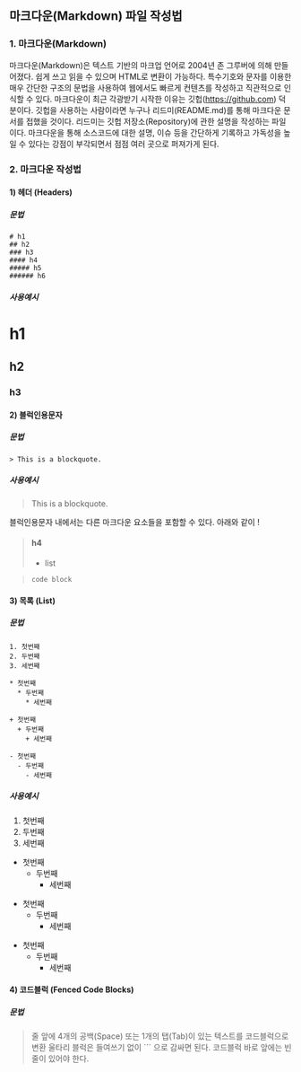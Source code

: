## 마크다운(Markdown) 파일 작성법
### 1. 마크다운(Markdown)
마크다운(Markdown)은 텍스트 기반의 마크업 언어로 2004년 존 그루버에 의해 만들어졌다. 쉽게 쓰고 읽을 수 있으며 HTML로 변환이 가능하다. 특수기호와 문자를 이용한 매우 간단한 구조의 문법을 사용하여 웹에서도 빠르게 컨텐츠를 작성하고 직관적으로 인식할 수 있다. 마크다운이 최근 각광받기 시작한 이유는 깃헙(https://github.com) 덕분이다. 깃헙을 사용하는 사람이라면 누구나 리드미(README.md)를 통해 마크다운 문서를 접했을 것이다. 리드미는 깃헙 저장소(Repository)에 관한 설명을 작성하는 파일이다. 마크다운을 통해 소스코드에 대한 설명, 이슈 등을 간단하게 기록하고 가독성을 높일 수 있다는 강점이 부각되면서 점점 여러 곳으로 퍼져가게 된다.

### 2. 마크다운 작성법
####  1) 헤더 (Headers)
##### 문법

    # h1
    ## h2
    ### h3
    #### h4
    ##### h5
    ###### h6

##### 사용예시

# h1
## h2
### h3

####  2) 블럭인용문자
##### 문법

    > This is a blockquote.

##### 사용예시

> This is a blockquote.

블럭인용문자 내에서는 다른 마크다운 요소들을 포함할 수 있다. 아래와 같이 !

> #### h4
> * list

>     code block

#### 3) 목록 (List)
##### 문법

    1. 첫번째
    2. 두번째
    3. 세번째

    * 첫번째
      * 두번째
        * 세번째

    + 첫번째
      + 두번째
        + 세번째

    - 첫번째
      - 두번째
        - 세번째

##### 사용예시

1. 첫번째
2. 두번째
3. 세번째

* 첫번째
  * 두번째
    * 세번째

+ 첫번째
  + 두번째
    + 세번째

- 첫번째
  - 두번째
    - 세번째

#### 4) 코드블럭 (Fenced Code Blocks)
##### 문법
> 줄 앞에 4개의 공백(Space) 또는 1개의 탭(Tab)이 있는 텍스트를 코드블럭으로 변환
울타리 블럭은 들여쓰기 없이 \`\`\` 으로 감싸면 된다.
코드블럭 바로 앞에는 빈 줄이 있어야 한다.
